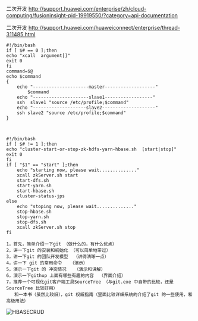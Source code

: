 二次开发
http://support.huawei.com/enterprise/zh/cloud-computing/fusioninsight-pid-19919550/?category=api-documentation 

二次开发
http://support.huawei.com/huaweiconnect/enterprise/thread-311485.html

```
#!/bin/bash
if [ $# == 0 ];then 
echo "xcall  argument[]"
exit 0
fi
command=$@
echo $command
{
	echo "---------------------master-------------------"
        $command 
	echo "---------------------slave1------------------"
	ssh  slave1 "source /etc/profile;$command" 
	echo "--------------------slave2--------------------"
	ssh slave2 "source /etc/profile;$command"  
}



#!/bin/bash
if [ $# != 1 ];then
echo "cluster-start-or-stop-zk-hdfs-yarn-hbase.sh  [start|stop]"
exit 0
fi
if [ "$1" == "start" ];then
    echo "starting now, please wait.............."
    xcall zkServer.sh start
    start-dfs.sh
    start-yarn.sh
    start-hbase.sh
    cluster-status-jps
else 
    echo "stoping now, please wait.............."
    stop-hbase.sh
    stop-yarn.sh
    stop-dfs.sh 
    xcall zkServer.sh stop
fi
```

```
1，首先，简单介绍一下git （做什么的，有什么优点）
2，讲一下git 的安装和初始化 （可以简单地带过）
3，讲一下git 的团队开发模型  （讲得清晰一点）
4，讲一下 git 的常用命令   （演示）
5，演示一下git 的 冲突情况   （演示和讲解）
6，演示一下githup 上面有哪些有趣的内容  （界面介绍）
7，推荐一个可视化git客户端工具SourceTree （与git.exe 中自带的比较，还是SourceTree 比较好用） 
   和一本书（虽然比较旧），git 权威指南（里面比较详细系统的介绍了git 的一些使用，和高级用法）
```
![HBASECRUD](https://github.com/easesstone/knowledge/blob/master/HBASECRUD.svg)
